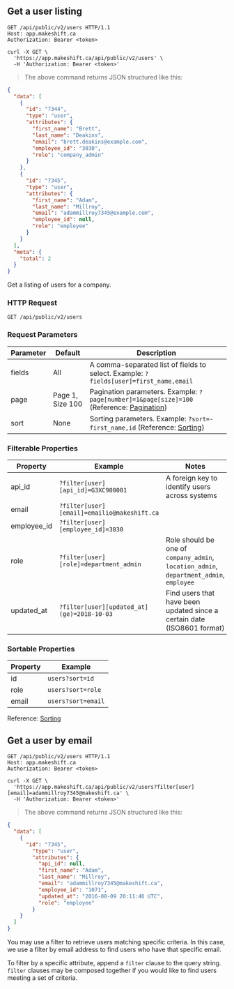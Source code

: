 ## Get a user listing

```http
GET /api/public/v2/users HTTP/1.1
Host: app.makeshift.ca
Authorization: Bearer <token>
```

```shell
curl -X GET \
  'https://app.makeshift.ca/api/public/v2/users' \
  -H 'Authorization: Bearer <token>'
```

> The above command returns JSON structured like this:

```json
{
  "data": [
    {
      "id": "7344",
      "type": "user",
      "attributes": {
        "first_name": "Brett",
        "last_name": "Deakins",
        "email": "brett.deakins@example.com",
        "employee_id": "3030",
        "role": "company_admin"
      }
    },
    {
      "id": "7345",
      "type": "user",
      "attributes": {
        "first_name": "Adam",
        "last_name": "Millroy",
        "email": "adammillroy7345@example.com",
        "employee_id": null,
        "role": "employee"
      }
    }
  ],
  "meta": {
    "total": 2
  }
}
```

Get a listing of users for a company.

### HTTP Request

`GET /api/public/v2/users`

### Request Parameters

Parameter | Default | Description
--------- | ------- | -----------
fields | All | A comma-separated list of fields to select. Example: `?fields[user]=first_name,email`
page | Page 1, Size 100 | Pagination parameters. Example: `?page[number]=1&page[size]=100` (Reference: <a href='#pagination'>Pagination</a>)
sort | None | Sorting parameters. Example: `?sort=-first_name,id` (Reference: <a href='#sorting'>Sorting</a>)

### Filterable Properties

Property | Example | Notes
-------- | ------- | -----
api_id | `?filter[user][api_id]=G3XC900001` | A foreign key to identify users across systems
email | `?filter[user][email]=emailio@makeshift.ca` |
employee_id | `?filter[user][employee_id]=3030` |
role | `?filter[user][role]=department_admin` | Role should be one of `company_admin`, `location_admin`, `department_admin`, `employee`
updated_at | `?filter[user][updated_at](ge)=2018-10-03` | Find users that have been updated since a certain date (ISO8601 format)

### Sortable Properties

Property | Example
-------- | -------
id | `users?sort=id`
role | `users?sort=role`
email | `users?sort=email`

Reference: <a href='#sorting'>Sorting</a>

## Get a user by email

```http
GET /api/public/v2/users HTTP/1.1
Host: app.makeshift.ca
Authorization: Bearer <token>
```

```shell
curl -X GET \
  'https://app.makeshift.ca/api/public/v2/users?filter[user][email]=adammillroy7345@makeshift.ca' \
  -H 'Authorization: Bearer <token>'
```

> The above command returns JSON structured like this:

```json
{
  "data": [
    {
      "id": "7345",
        "type": "user",
        "attributes": {
          "api_id": null,
          "first_name": "Adam",
          "last_name": "Millroy",
          "email": "adammillroy7345@makeshift.ca",
          "employee_id": "1071",
          "updated_at": "2016-08-09 20:11:46 UTC",
          "role": "employee"
        }
    }
  ]
}
```

You may use a filter to retrieve users matching specific criteria. In this case, we use a filter by email address to find users who have that specific email.

To filter by a specific attribute, append a `filter` clause to the query string. `filter` clauses may be composed together if you would like to find users meeting a set of criteria.
